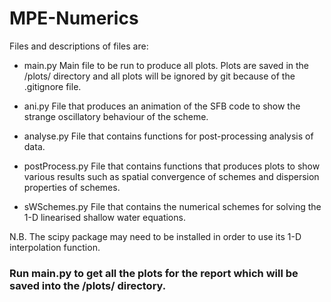# MPE-Numerics

Files and descriptions of files are: 

* main.py
Main file to be run to produce all plots. Plots are saved in the /plots/ directory and all plots will be ignored by git because of the .gitignore file.

* ani.py
File that produces an animation of the SFB code to show the strange oscillatory behaviour of the scheme.

* analyse.py 
File that contains functions for post-processing analysis of data.

* postProcess.py
File that contains functions that produces plots to show various results such as spatial convergence of schemes and dispersion properties of schemes.

* sWSchemes.py
File that contains the numerical schemes for solving the 1-D linearised shallow water equations.

N.B. The scipy package may need to be installed in order to use its 1-D interpolation function.

 ### Run main.py to get all the plots for the report which will be saved into the /plots/ directory.
